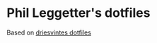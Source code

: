 # Phil Leggetter's dotfiles

Based on [driesvintes dotfiles](https://github.com/driesvints/dotfiles)